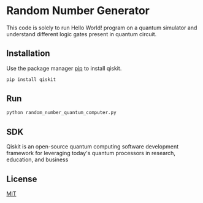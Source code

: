 # Random Number Generator
This code is solely to run Hello World! program on a quantum simulator and understand different logic gates present in quantum circuit. 

## Installation

Use the package manager [pip](https://pip.pypa.io/en/stable/) to install qiskit.

```bash
pip install qiskit
```

## Run

```bash
python random_number_quantum_computer.py  
```


## SDK
Qiskit is an open-source quantum computing software development framework for leveraging today's quantum processors in research, education, and business

## License
[MIT](https://choosealicense.com/licenses/mit/)
